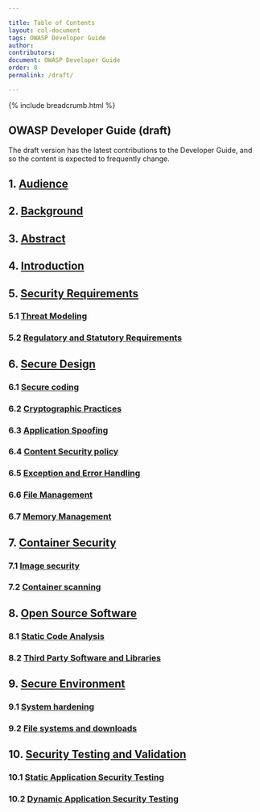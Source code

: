 ```yaml
---

title: Table of Contents
layout: col-document
tags: OWASP Developer Guide
author:
contributors:
document: OWASP Developer Guide
order: 0
permalink: /draft/

---
```


{% include breadcrumb.html %}
## OWASP Developer Guide (draft)
The draft version has the latest contributions to the Developer Guide, and so the content is expected to frequently change.

## 1. [Audience](01-audience.md)

## 2. [Background](02-background.md)

## 3. [Abstract](03-abstract.md)

## 4. [Introduction](04-introduction.md)

## 5. [Security Requirements](05-security-requirements/05-security-requirements.md)
### 5.1 [Threat Modeling](05-security-requirements/06-threat-modeling.md)
### 5.2 [Regulatory and Statutory Requirements](05-security-requirements/07-regulatory-statutory-requirements.md)

## 6. [Secure Design](06-secure-design/01-secure-design.md)
### 6.1 [Secure coding](06-secure-design/02-secure-coding.md)
### 6.2 [Cryptographic Practices](06-secure-design/03-cryptographic-practices.md)
### 6.3 [Application Spoofing](06-secure-design/04-application-spoofing.md)
### 6.4 [Content Security policy](06-secure-design/05-content-security-policy.md)
### 6.5 [Exception and Error Handling](06-secure-design/06-exception-error-handling.md)
### 6.6 [File Management](06-secure-design/07-file-management.md)
### 6.7 [Memory Management](06-secure-design/08-memory-management.md)

## 7. [Container Security](07-container-security/01-container-security.md)
### 7.1 [Image security](07-container-security/02-image-security.md)
### 7.2 [Container scanning](07-container-security/03-container-scanning.md)

## 8. [Open Source Software](08-open-source-software/01-open-source-software.md)
### 8.1 [Static Code Analysis](08-open-source-software/02.sca.md)
### 8.2 [Third Party Software and Libraries](08-open-source-software/03.tps.md)

## 9. [Secure Environment](09-secure-environment/01-secure-environment.md)
### 9.1 [System hardening](09-secure-environment/02-system-hardening.md)
### 9.2 [File systems and downloads](09-secure-environment/03-files.md)

## 10. [Security Testing and Validation](10-security-testing-validation/01-security-testing-validation.md)
### 10.1 [Static Application Security Testing](10-security-testing-validation/02-sast.md)
### 10.2 [Dynamic Application Security Testing](10-security-testing-validation/03-dast.md)
